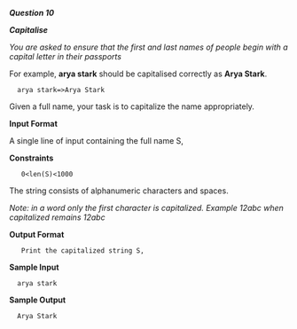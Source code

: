 ***Question 10***

***Capitalise***

 *You are asked to ensure that the first and last names of people begin with a capital letter in their passports*
 
 For example, **arya stark** should be capitalised correctly as **Arya Stark**.
      
      arya stark=>Arya Stark

Given a full name, your task is to capitalize the name appropriately.

**Input Format**

A single line of input containing the full name S,

**Constraints**

       0<len(S)<1000

The string consists of alphanumeric characters and spaces.

*Note: in a word only the first character is capitalized. Example 12abc when capitalized remains 12abc*

**Output Format**

       Print the capitalized string S,


**Sample Input**

      arya stark

**Sample Output**

      Arya Stark

